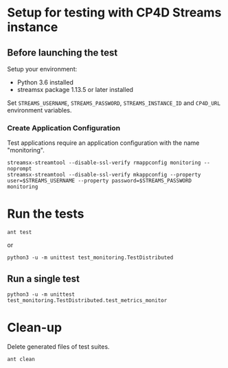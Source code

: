 # Setup for testing with CP4D Streams instance

## Before launching the test

Setup your environment:

* Python 3.6 installed
* streamsx package 1.13.5 or later installed

Set `STREAMS_USERNAME`, `STREAMS_PASSWORD`, `STREAMS_INSTANCE_ID` and `CP4D_URL` environment variables.

### Create Application Configuration

Test applications require an application configuration with the name "monitoring".

```
streamsx-streamtool --disable-ssl-verify rmappconfig monitoring --noprompt
streamsx-streamtool --disable-ssl-verify mkappconfig --property user=$STREAMS_USERNAME --property password=$STREAMS_PASSWORD monitoring
```

# Run the tests
```
ant test
```

or

```
python3 -u -m unittest test_monitoring.TestDistributed
```

## Run a single test

```
python3 -u -m unittest test_monitoring.TestDistributed.test_metrics_monitor
```

# Clean-up

Delete generated files of test suites.
```
ant clean
```
